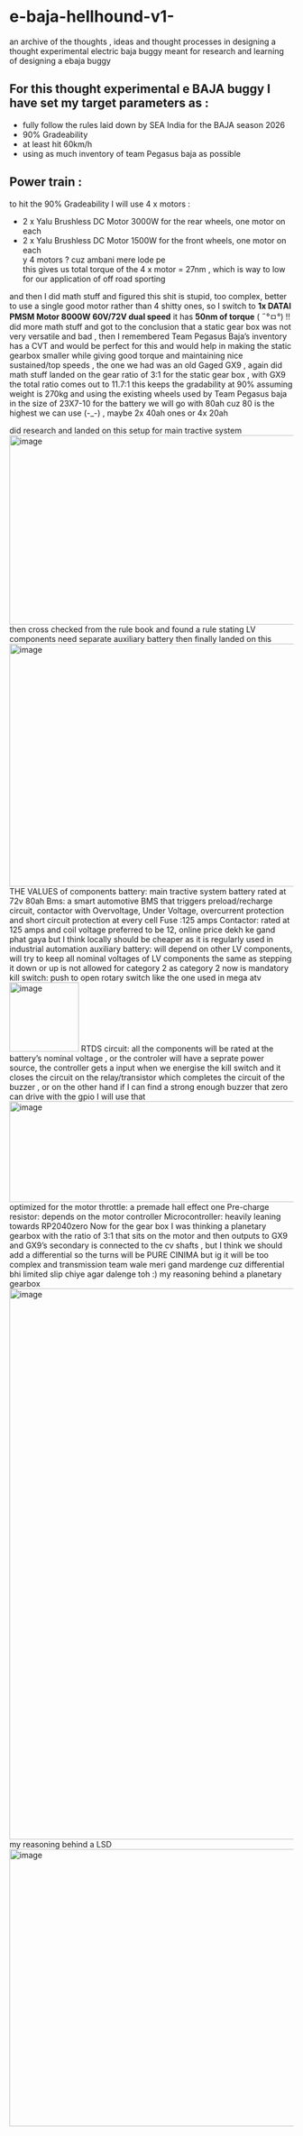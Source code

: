 # e-baja-hellhound-v1-
an archive of the thoughts , ideas and thought processes in designing a thought experimental electric baja buggy meant for research and learning of designing a ebaja buggy

## For this thought experimental e BAJA buggy I have set my target parameters as : 
-	fully follow the rules laid down by SEA India for the BAJA season 2026 
-	90% Gradeability
-	at least hit 60km/h
-	using as much inventory of team Pegasus baja as possible 
## Power train :
to hit the 90% Gradeability I will use 4 x motors :
- 2 x Yalu Brushless DC Motor 3000W for the rear wheels, one motor on each
- 2 x Yalu Brushless DC Motor 1500W for the front wheels, one motor on each <br>
y 4 motors ? cuz ambani mere lode pe <br>
this gives us total torque of the 4 x motor = 27nm , which is way to low for our application of off road sporting  <br>

and then I did math stuff and figured this shit is stupid, too complex, better to use a single good motor rather than 4 shitty ones, so I switch to 
**1x DATAI PMSM Motor 8000W 60V/72V dual speed**
it has **50nm of torque** ( ˶°ㅁ°) !! <br>
did more math stuff and got to the conclusion that a static gear box was not very versatile and bad , then I remembered Team Pegasus Baja’s inventory has a CVT and would be perfect for this and would help in making the static gearbox smaller while giving good torque and maintaining nice sustained/top speeds , the one we had was an old Gaged GX9 , again did math stuff landed on the gear ratio of 3:1 for the static gear box , with GX9 the total ratio comes out to 11.7:1 this keeps the gradability at 90% assuming weight is 270kg and using the existing wheels used by Team Pegasus baja in the size of 23X7-10
for the battery we will go with 80ah cuz 80 is the highest we can use (-_-)  , maybe 2x 40ah ones or 4x 20ah 

did research and landed on this setup for main tractive system 
<img width="940" height="336" alt="image" src="https://github.com/user-attachments/assets/3579a708-bb26-453c-a7d1-e1a255276a1e" />
then cross checked from the rule book and found a rule stating LV components need separate auxiliary battery then finally landed on this 
<img width="940" height="431" alt="image" src="https://github.com/user-attachments/assets/c27eac72-8f5f-40de-9004-cf0bc6a38176" />
THE VALUES of components 
battery: main tractive system battery rated at 72v 80ah
Bms: a smart automotive BMS that triggers preload/recharge circuit, contactor with Overvoltage, Under Voltage, overcurrent protection and short circuit protection at every cell
Fuse :125 amps
Contactor: rated at 125 amps and coil voltage preferred to be 12, online price dekh ke gand phat gaya but I think locally should be cheaper as it is regularly used in industrial automation 
auxiliary battery: will depend on other LV components, will try to keep all nominal voltages of LV components the same as stepping it down or up is not allowed for category 2 as category 2 now is mandatory 
kill switch: push to open rotary switch like the one used in mega atv  <img width="123" height="123" alt="image" src="https://github.com/user-attachments/assets/b29689a8-e55a-4b63-9823-5bc02c18b8fe" />
RTDS circuit: all the components will be rated at the battery’s nominal voltage , or the controler will have a seprate power source, the controller gets a input when we energise the kill switch and it closes the circuit on the relay/transistor which completes the circuit of the buzzer , or on the other hand if I can find a strong enough buzzer that zero can drive with the gpio I will use that
<img width="940" height="179" alt="image" src="https://github.com/user-attachments/assets/de7df1ec-6f98-493f-bdc5-3d3b3ede1f6c" />
optimized for the motor
throttle: a premade hall effect one 
Pre-charge resistor: depends on the motor controller 
Microcontroller: heavily leaning towards RP2040zero 
Now for the gear box 
I was thinking a planetary gearbox with the ratio of 3:1 that sits on the motor and then outputs to GX9 and GX9’s secondary is connected to the cv shafts , but I think we should add a differential so the turns will be PURE CINIMA but ig it will be too complex and transmission team wale meri gand mardenge cuz differential bhi limited slip chiye agar dalenge toh :)
my reasoning behind a planetary gearbox
<img width="940" height="978" alt="image" src="https://github.com/user-attachments/assets/fe366844-cbbd-4580-ac27-1337efbb27b2" />
my reasoning behind a LSD
<img width="940" height="492" alt="image" src="https://github.com/user-attachments/assets/6484c510-af0a-40db-ad0d-b294ee7bc4d0" />



